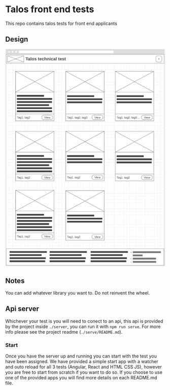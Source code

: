 # Talos front end tests
This repo contains talos tests for front end applicants

## Design
![picture](./design/main-screen.png)


## Notes
You can add whatever library you want to. Do not reinvent the wheel.
## Api server
Whichever your test is you will need to conect to an api, this api is provided by the project inside `./server`, you can run it with  ```npm run serve```. For more info please see the project readme (`./serve/README.md`).
### Start
Once you have the server up and running you can start with the test you have been assigned. We have provided a simple start app with a watcher and outo reload for all 3 tests (Angular, React and HTML CSS JS), however you are free to start from scratch if you want to do so. If you choose to use one of the provided apps you will find more details on each README.md file.